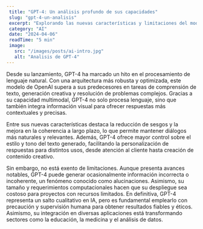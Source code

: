 ```yaml
---
 title: "GPT-4: Un análisis profundo de sus capacidades"
 slug: "gpt-4-un-analisis"
 excerpt: "Explorando las nuevas características y limitaciones del modelo más avanzado de OpenAI"
 category: "AI"
 date: "2024-04-06"
 readTime: "5 min"
 image:
   src: "/images/posts/ai-intro.jpg"
   alt: "Analisis de GPT-4"
---
```


Desde su lanzamiento, GPT-4 ha marcado un hito en el procesamiento de lenguaje natural. Con una arquitectura más robusta y optimizada, este modelo de OpenAI supera a sus predecesores en tareas de comprensión de texto, generación creativa y resolución de problemas complejos. Gracias a su capacidad multimodal, GPT-4 no solo procesa lenguaje, sino que también integra información visual para ofrecer respuestas más contextuales y precisas.

Entre sus nuevas características destaca la reducción de sesgos y la mejora en la coherencia a largo plazo, lo que permite mantener diálogos más naturales y relevantes. Además, GPT-4 ofrece mayor control sobre el estilo y tono del texto generado, facilitando la personalización de respuestas para distintos usos, desde atención al cliente hasta creación de contenido creativo.

Sin embargo, no está exento de limitaciones. Aunque presenta avances notables, GPT-4 puede generar ocasionalmente información incorrecta o incoherente, un fenómeno conocido como alucinaciones. Asimismo, su tamaño y requerimientos computacionales hacen que su despliegue sea costoso para proyectos con recursos limitados. En definitiva, GPT-4 representa un salto cualitativo en IA, pero es fundamental emplearlo con precaución y supervisión humana para obtener resultados fiables y éticos. Asimismo, su integración en diversas aplicaciones está transformando sectores como la educación, la medicina y el análisis de datos. 